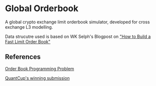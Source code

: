 # Global Orderbook

A global crypto exchange limit orderbook simulator, developed for cross exchange L3 modelling. 

Data strucutre used is based on WK Selph's Blogpost on ["How to Build a Fast Limit Order Book"](https://web.archive.org/web/20110219163448/http://howtohft.wordpress.com/2011/02/15/how-to-build-a-fast-limit-order-book/)


## References
[Order Book Programming Problem](https://web.archive.org/web/20161116104649/http://rgmadvisors.com/problems/orderbook/)

[QuantCup's winning submission](https://web.archive.org/web/20141222151051/https://dl.dropboxusercontent.com/u/3001534/engine.c)
